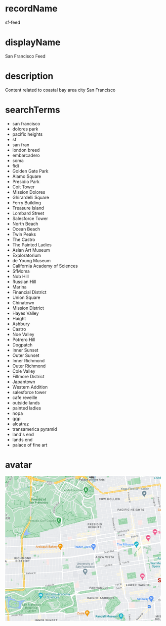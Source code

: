 
# recordName

sf-feed

# displayName

San Francisco Feed

# description

Content related to coastal bay area city San Francisco

# searchTerms

- san francisco
- dolores park
- pacific heights
- sf
- san fran
- london breed
- embarcadero
- soma
- fidi
- Golden Gate Park
- Alamo Square
- Presidio Park
- Coit Tower
- Mission Dolores
- Ghirardelli Square
- Ferry Building
- Treasure Island
- Lombard Street
- Salesforce Tower
- North Beach
- Ocean Beach
- Twin Peaks
- The Castro
- The Painted Ladies
- Asian Art Museum
- Exploratorium
- de Young Museum
- California Academy of Sciences
- SfMoma
- Nob Hill
- Russian Hill
- Marina
- Financial District
- Union Square
- Chinatown
- Mission District
- Hayes Valley
- Haight
- Ashbury
- Castro
- Noe Valley
- Potrero Hill
- Dogpatch
- Inner Sunset
- Outer Sunset
- Inner Richmond
- Outer Richmond
- Cole Valley
- Fillmore District
- Japantown
- Western Addition
- salesforce tower
- cafe reveille
- outside lands
- painted ladies
- nopa
- ggp
- alcatraz
- transamerica pyramid
- land's end
- lands end
- palace of fine art



# avatar

![](gmaps.png)
